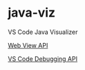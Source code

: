 # java-viz
VS Code Java Visualizer

[Web View API](https://code.visualstudio.com/docs/extensions/webview)

[VS Code Debugging API](https://code.visualstudio.com/docs/extensionAPI/api-debugging)
